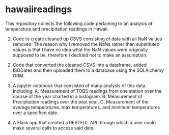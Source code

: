 # hawaiireadings

This repository collects the following code pertaining to an analysis of temperature and precipitation readings in Hawaii.

1. Code to create cleaned up CSVS consisting of data with all NaN values removed. The reason why I removed the NaNs rather than substituted values is that I have no idea what the NaN values were originally supposed to be, therefore I decided not to make an assumption.

2. Code that converted the cleaned CSVS into a dataframe, added ISODates and then uploaded them to a database using the SQLAlchemy ORM.

3. A jupyter notebook that consisted of many analysis of this data. Including:
    A. Measurement of TOBS readings from one station over the course of the year charted in a histogram.
    B. Measurement of Precipitation readings over the past year.
    C. Measurement of the average temperatures, max temperatures, and minimum temperatures over a specified date.

4. A Flask app that created a RESTFUL API through which a user could make several calls to access said data. 
